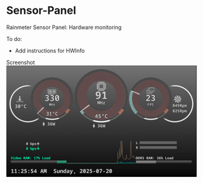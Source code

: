 # Sensor-Panel
Rainmeter Sensor Panel: Hardware monitoring

To do:
- Add instructions for HWInfo

Screenshot
![Screenshot](@Resources/Imgs/Screenshot.jpg)

